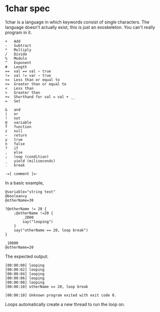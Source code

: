 # 1char spec
1char is a language in which keywords consist of single characters. The language doesn't actually exist, this is just an exoskeleton. You can't really program in it.

	+	Add
	-	Subtract
	*	Multiply
	/	Divide
	%	Modulo
	^	Exponent
	#	Length
	==	val == val ~ true
	!=	val != var ~ true
	<=	Less than or equal to
	>=	Greater than or equal to
	<	Less than
	>	Greater than
	+=	Shorthand for val = val + __
	=	Set
	
	&	and
	|	or
	!	not
	@	variable
	f	function
	z	null
	~	return
	y	true
	n	false
	?	if
	,	else
	;	loop (condition)
	_	yield (miliseconds)
	.	break
	
	-=[ comment ]=-

In a basic example,

	@variable="string text"
	@boolean=y
	@otherName=30
	
	?@otherName != 20 {
		;@otherName !=20 {
			_2000
			say("looping")
		}
		say("otherName == 20, loop break")
	}
	
	_10000
	@otherName=20

The expected output:

	[00:00:00] looping
	[00:00:02] looping
	[00:00:04] looping
	[00:00:06] looping
	[00:00:08] looping
	[00:00:10] otherName == 20, loop break
	
	[00:00:10] Unknown program exited with exit code 0.

Loops automatically create a new thread to run the loop on.
